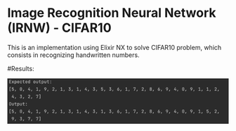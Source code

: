 # Image Recognition Neural Network (IRNW) - CIFAR10

 This is an implementation using Elixir NX to solve CIFAR10 problem, which consists in recognizing handwritten numbers.

#Results:

![Result](result.png)
